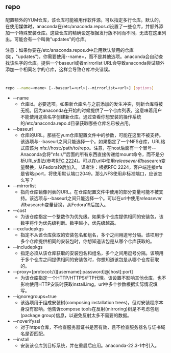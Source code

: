## repo 


配置额外的YUM仓库，该仓库可能被用作软件源。可以指定多行仓库。默认的，在使用媒体时，anaconda在/etc/anaconda.repos.d设置了一些仓库，并额外添加一个特殊安装仓库。这些仓库的精确设定根据发行版不同而不同，无法在这里列出。可能会有一个叫做"updates"的仓库。

注意：如果你要在/etc/anaconda.repos.d中启用默认禁用的仓库(如，"updates")，你需要使用--name=<repoid>，而不是其他选项。anaconda会自动查找该名字的仓库。提供一个baseurl或者mirrorlist URL会导致anaconda尝试额外添加一个相同名字的仓库，这样会导致仓库冲突错误。


```bash


repo --name=<name> [--baseurl=<url>|--mirrorlist=<url>] [options]


```




  + --name
    + 仓库id。必要选项。如果新仓库名与之前添加的发生冲突，则新仓库将被无视。因为anaconda在开始的时候提供了一个仓库列表，这意味着用户不能使用这些名字创建新仓库。通过查看你想安装的操作系统的/etc/anaconda.repo.d目录获取哪些仓库名已被占用。
  + --baseurl
    + 仓库的URL。那些在yum仓库配置文件中的参数，可能在这里不被支持。该选项与--baseurl之间只能选择一个。如果指定了一个NFS仓库，URL格式应该为 nfs://host:/path/to/repo。注意，在host后面有一个冒号--Anaconda会将"nfs://"后面的所有东西直接传递给mount命令，而不是分析URLs语法(参考[RFC 2224](http://tools.ietf.org/html/rfc2224))。可以在url中使用$releasever和$basearch变量替换，从Fedora19后加入。
	译者注：根据RFC 2224，客户端连接nfs是省略:port，将使用默认端口2049。那么NFS使用非标准端口，应该怎么写？
  + --mirrorlist
    + 指向仓库镜像列表的URL。在仓库配置文件中使用的部分变量可能不被支持。该选项与--baseurl之间只能选择一个。可以在url中使用$releasever和$basearch变量替换，从Fedora19后加入。
  + --cost
    + 为该仓库指定一个整数作为优先级。如果多个仓库提供相同的安装包，该数字将作为优先级判断。数字越小，优先级越高。
  + --excludepkgs
    + 指定不从该仓库获取的安装包名和组名，多个之间用逗号分隔。该项用于多个仓库提供相同的安装包时，你想知道该包是从哪个仓库获取的。
  + --includepkgs
    + 指定必须从该仓库获取的安装包名和组名，多个之间用逗号分隔。该项用于多个仓库之间提供相同的安装包时，你想知道该包是从哪个仓库获取的。
  + --proxy=[protocol://][username[:password]@]host[:port]
    + 为该仓库指定一个HTTP/HTTPS/FTP代理。该设置不影响其他仓库，也不影响使用HTTP安装时获取install.img。url中多个参数根据实际情况填写。
  + --ignoregroups=true
    + 该选项用于组成安装树(composing installation trees)，但对安装程序本身没有影响。他告诉compose tools在反射(mirroring)树是不考虑包组(package group)信息，以避免反射太多不需要的数据。
  + --noverifyssl
    + 对于https仓库，不检查服务器证书是否有效，且不检查服务器名与证书域名是否匹配。
  + --install
    + 安装该仓库到目标系统，并在重启后应用。anaconda-22.3-1中引入。



